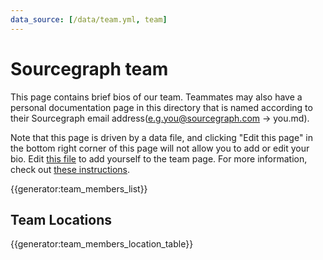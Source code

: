 ```yaml
---
data_source: [/data/team.yml, team]
---
```


# Sourcegraph team

This page contains brief bios of our team. Teammates may also have a personal documentation page in this directory that is named according to their Sourcegraph email address(e.g.you@sourcegraph.com -> you.md).

Note that this page is driven by a data file, and clicking "Edit this page" in the bottom right corner of this page will not allow you to add or edit your bio. Edit [this file](https://github.com/sourcegraph/handbook/blob/main/data/team.yml) to add yourself to the team page. For more information, check out [these instructions](../handbook/editing/add-yourself-to-team-page.md).

{{generator:team_members_list}}

## Team Locations

{{generator:team_members_location_table}}
